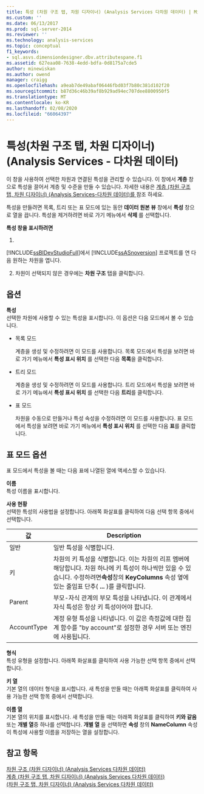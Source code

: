 ```yaml
---
title: 특성 (차원 구조 탭, 차원 디자이너) (Analysis Services 다차원 데이터) | Microsoft Docs
ms.custom: ''
ms.date: 06/13/2017
ms.prod: sql-server-2014
ms.reviewer: ''
ms.technology: analysis-services
ms.topic: conceptual
f1_keywords:
- sql.asvs.dimensiondesigner.dbv.attributespane.f1
ms.assetid: 627eaa08-7638-4edd-bdfa-0d8175a7cde5
author: minewiskan
ms.author: owend
manager: craigg
ms.openlocfilehash: a9eab7de49abaf06446fbd03f7b80c381d102f20
ms.sourcegitcommit: b87d36c46b39af8b929ad94ec707dee8800950f5
ms.translationtype: MT
ms.contentlocale: ko-KR
ms.lasthandoff: 02/08/2020
ms.locfileid: "66064397"
---
```

# <a name="attributes-dimension-structure-tab-dimension-designer-analysis-services---multidimensional-data"></a>특성(차원 구조 탭, 차원 디자이너)(Analysis Services - 다차원 데이터)
  이 창을 사용하여 선택한 차원과 연결된 특성을 관리할 수 있습니다. 이 창에서 **계층** 창으로 특성을 끌어서 계층 및 수준을 만들 수 있습니다. 자세한 내용은 [계층 &#40;차원 구조 탭, 차원 디자이너&#41; &#40;Analysis Services-다차원 데이터&#41;를 ](hierarchies-dimension-designer-analysis-services-multidimensional-data.md)참조 하세요.  
  
 특성을 만들려면 목록, 트리 또는 표 모드에 있는 동안 **데이터 원본 뷰** 창에서 **특성** 창으로 열을 끕니다. 특성을 제거하려면 바로 가기 메뉴에서 **삭제** 를 선택합니다.  
  
 **특성 창을 표시하려면**  
  
1.  
  [!INCLUDE[ssBIDevStudioFull](../includes/ssbidevstudiofull-md.md)]에서 [!INCLUDE[ssASnoversion](../includes/ssasnoversion-md.md)] 프로젝트를 연 다음 원하는 차원을 엽니다.  
  
2.  차원이 선택되지 않은 경우에는 **차원 구조** 탭을 클릭합니다.  
  
## <a name="options"></a>옵션  
 **특성**  
 선택한 차원에 사용할 수 있는 특성을 표시합니다. 이 옵션은 다음 모드에서 볼 수 있습니다.  
  
-   목록 모드  
  
     계층을 생성 및 수정하려면 이 모드를 사용합니다. 목록 모드에서 특성을 보려면 바로 가기 메뉴에서 **특성 표시 위치** 를 선택한 다음 **목록**을 클릭합니다.  
  
-   트리 모드  
  
     계층을 생성 및 수정하려면 이 모드를 사용합니다. 트리 모드에서 특성을 보려면 바로 가기 메뉴에서 **특성 표시 위치** 를 선택한 다음 **트리**를 클릭합니다.  
  
-   표 모드  
  
     차원을 수동으로 만들거나 특성 속성을 수정하려면 이 모드를 사용합니다. 표 모드에서 특성을 보려면 바로 가기 메뉴에서 **특성 표시 위치** 를 선택한 다음 **표**를 클릭합니다.  
  
## <a name="grid-mode-options"></a>표 모드 옵션  
 표 모드에서 특성을 볼 때는 다음 표에 나열된 열에 액세스할 수 있습니다.  
  
 **이름**  
 특성 이름을 표시합니다.  
  
 **사용 현황**  
 선택한 특성의 사용법을 설정합니다. 아래쪽 화살표를 클릭하여 다음 선택 항목 중에서 선택합니다.  
  
|값|Description|  
|-----------|-----------------|  
|일반|일반 특성을 식별합니다.|  
|키|차원의 키 특성을 식별합니다. 이는 차원의 리프 멤버에 해당합니다. 차원 하나에 키 특성이 하나씩만 있을 수 있습니다. 수정하려면**속성**창의 **KeyColumns** 속성 옆에 있는 줄임표 단추( **...** )를 클릭합니다.|  
|Parent|부모-자식 관계의 부모 특성을 나타냅니다. 이 관계에서 자식 특성은 항상 키 특성이어야 합니다.|  
|AccountType|계정 유형 특성을 나타냅니다. 이 값은 측정값에 대한 집계 함수를 "by account"로 설정한 경우 서버 또는 엔진에 사용됩니다.|  
  
 **형식**  
 특성 유형을 설정합니다. 아래쪽 화살표를 클릭하여 사용 가능한 선택 항목 중에서 선택합니다.  
  
 **키 열**  
 기본 열의 데이터 형식을 표시합니다. 새 특성을 만들 때는 아래쪽 화살표를 클릭하여 사용 가능한 선택 항목 중에서 선택합니다.  
  
 **이름 열**  
 기본 열의 위치를 표시합니다. 새 특성을 만들 때는 아래쪽 화살표를 클릭하여 **키와 같음** 또는 **개별 열**중 하나를 선택합니다. 
  **개별 열** 을 선택하면 **속성** 창의 **NameColumn** 속성이 특성에 사용할 이름을 저장하는 열을 설정합니다.  
  
## <a name="see-also"></a>참고 항목  
 [차원 구조 &#40;차원 디자이너&#41; &#40;Analysis Services 다차원 데이터&#41;](dimension-structure-dimension-designer-analysis-services-multidimensional-data.md)   
 [계층 &#40;차원 구조 탭, 차원 디자이너&#41; &#40;Analysis Services 다차원 데이터&#41;](hierarchies-dimension-designer-analysis-services-multidimensional-data.md)   
 [&#40;차원 구조 탭, 차원 디자이너&#41; &#40;Analysis Services 다차원 데이터&#41;](toolbar-dimension-structure-designer-analysis-services-multidimensional-data.md)  
  
  
